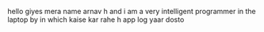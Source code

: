 hello giyes 
mera name arnav h and i am a very intelligent programmer in the laptop
by in which kaise kar rahe h app log yaar dosto
